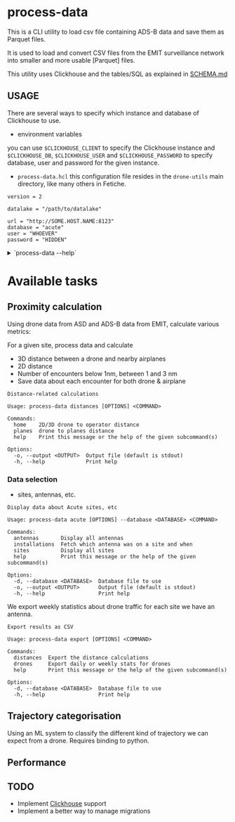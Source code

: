 # process-data

This is a CLI utility to load csv file containing ADS-B data and save them as Parquet files.

It is used to load and convert CSV files from the EMIT surveillance network into smaller and more usable [Parquet]
files.

This utility uses Clickhouse and the tables/SQL as explained in [SCHEMA.md](../docs/SCHEMA.md)

## USAGE
There are several ways to specify which instance and database of Clickhouse to use.

- environment variables

you can use `$CLICKHOUSE_CLIENT` to specify the Clickhouse instance and `$CLICKHOUSE_DB`, `$CLICKHOUSE_USER` and 
`$CLICKHOUSE_PASSWORD` to specify database, user and password for the given instance. 

- `process-data.hcl` this configuration file resides in the `drone-utils` main directory, like many others in Fetiche.

```hcl
version = 2

datalake = "/path/to/datalake"

url = "http://SOME.HOST.NAME:8123"
database = "acute"
user = "WHOEVER"
password = "HIDDEN"
```

<details>
<summary>`process-data --help`</summary>

```text
Implement different processing of data.

Usage: process-data [OPTIONS] <COMMAND>

Commands:
  acute       Display data about Acute sites, etc
  distances   Distance-related calculations
  export      Export results as CSV
  cleanup     Remove macros and other stuff
  setup       Prepare the database environment with some tables and macros
  completion  Generation completion stuff for shells
  version     List all package versions
  help        Print this message or the help of the given subcommand(s)

Options:
  -c, --config <CONFIG>      Alternate Configuration file
  -d, --database <DATABASE>  Database file to use
  -h, --help                 Print help
  ```

</details>

# Available tasks

## Proximity calculation

Using drone data from ASD and ADS-B data from EMIT, calculate various metrics:

For a given site, process data and calculate

- 3D distance between a drone and nearby airplanes
- 2D distance
- Number of encounters below 1nm, between 1 and 3 nm
- Save data about each encounter for both drone & airplane

```text
Distance-related calculations

Usage: process-data distances [OPTIONS] <COMMAND>

Commands:
  home    2D/3D drone to operator distance
  planes  drone to planes distance
  help    Print this message or the help of the given subcommand(s)

Options:
  -o, --output <OUTPUT>  Output file (default is stdout)
  -h, --help             Print help
```

### Data selection

- sites, antennas, etc.

```text
Display data about Acute sites, etc

Usage: process-data acute [OPTIONS] --database <DATABASE> <COMMAND>

Commands:
  antennas       Display all antennas
  installations  Fetch which antenna was on a site and when
  sites          Display all sites
  help           Print this message or the help of the given subcommand(s)

Options:
  -d, --database <DATABASE>  Database file to use
  -o, --output <OUTPUT>      Output file (default is stdout)
  -h, --help                 Print help
```

We export weekly statistics about drone traffic for each site we have an antenna.

```text
Export results as CSV

Usage: process-data export [OPTIONS] <COMMAND>

Commands:
  distances  Export the distance calculations
  drones     Export daily or weekly stats for drones
  help       Print this message or the help of the given subcommand(s)

Options:
  -d, --database <DATABASE>  Database file to use
  -h, --help                 Print help
```

## Trajectory categorisation

Using an ML system to classify the different kind of trajectory we can expect from a drone. Requires binding to python.

## Performance

## TODO

- Implement [Clickhouse] support
- Implement a better way to manage migrations

[datafusion]: https://crates.io/crates/arrow-datafusion

[DuckDB]: https://duckdb.org/

[Clickhouse]: https://clickhouse.com/
